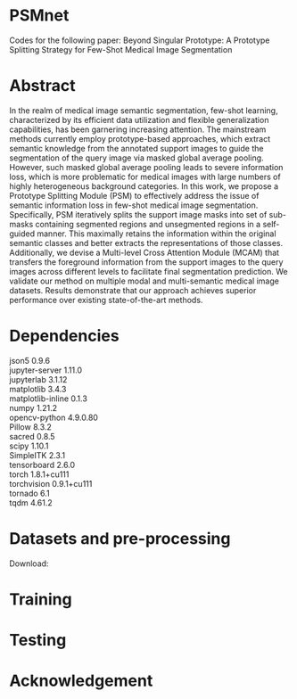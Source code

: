 # PSMnet
Codes for the following paper:
Beyond Singular Prototype: A Prototype Splitting Strategy for Few-Shot Medical Image Segmentation
# Abstract
In the realm of medical image semantic segmentation, few-shot learning, characterized by its efficient
data utilization and flexible generalization capabilities, has been garnering increasing attention. The
mainstream methods currently employ prototype-based approaches, which extract semantic knowledge from the annotated support images to guide the segmentation of the query image via masked
global average pooling. However, such masked global average pooling leads to severe information
loss, which is more problematic for medical images with large numbers of highly heterogeneous
background categories. In this work, we propose a Prototype Splitting Module (PSM) to effectively
address the issue of semantic information loss in few-shot medical image segmentation. Specifically,
PSM iteratively splits the support image masks into set of sub-masks containing segmented regions
and unsegmented regions in a self-guided manner. This maximally retains the information within
the original semantic classes and better extracts the representations of those classes. Additionally,
we devise a Multi-level Cross Attention Module (MCAM) that transfers the foreground information
from the support images to the query images across different levels to facilitate final segmentation
prediction. We validate our method on multiple modal and multi-semantic medical image datasets.
Results demonstrate that our approach achieves superior performance over existing state-of-the-art
methods.
# Dependencies<br>
json5                          0.9.6<br>
jupyter-server                 1.11.0<br>
jupyterlab                     3.1.12<br>
matplotlib                     3.4.3<br>
matplotlib-inline              0.1.3<br>
numpy                          1.21.2<br>
opencv-python                  4.9.0.80<br>
Pillow                         8.3.2<br>
sacred                         0.8.5<br>
scipy                          1.10.1<br>
SimpleITK                      2.3.1<br>
tensorboard                    2.6.0<br>
torch                          1.8.1+cu111<br>
torchvision                    0.9.1+cu111<br>
tornado                        6.1<br>
tqdm                           4.61.2<br>
# Datasets and pre-processing
Download:
# Training
# Testing
# Acknowledgement
